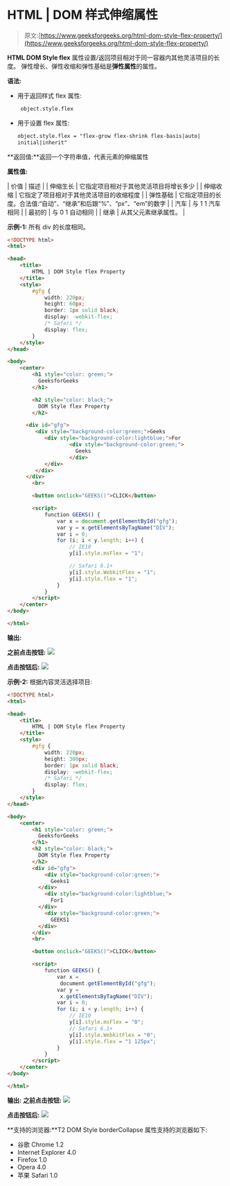 # HTML | DOM 样式伸缩属性

> 原文:[https://www.geeksforgeeks.org/html-dom-style-flex-property/](https://www.geeksforgeeks.org/html-dom-style-flex-property/)

**HTML DOM Style flex** 属性设置/返回项目相对于同一容器内其他灵活项目的长度。
弹性增长、弹性收缩和弹性基础是**弹性属性**的属性。

**语法:**

*   用于返回样式 flex 属性:

    ```html
     object.style.flex

    ```

*   用于设置 flex 属性:

    ```html
    object.style.flex = "flex-grow flex-shrink flex-basis|auto|
    initial|inherit"
    ```

**返回值:**返回一个字符串值，代表元素的伸缩属性

**属性值:**

| 价值 | 描述 |
| 伸缩生长 | 它指定项目相对于其他灵活项目将增长多少 |
| 伸缩收缩 | 它指定了项目相对于其他灵活项目的收缩程度 |
| 弹性基础 | 它指定项目的长度。合法值:“自动”、“继承”和后跟“%”、“px”、“em”的数字 |
| 汽车 | 与 1 1 汽车相同 |
| 最初的 | 与 0 1 自动相同 |
| 继承 | 从其父元素继承属性。 |

**示例-1:** 所有 div 的长度相同。

```html
<!DOCTYPE html>
<html>

<head>
    <title>
        HTML | DOM Style flex Property
    </title>
    <style>
        #gfg {
            width: 220px;
            height: 60px;
            border: 1px solid black;
            display: -webkit-flex;
            /* Safari */
            display: flex;
        }
    </style>
</head>

<body>
    <center>
        <h1 style="color: green;">
          GeeksforGeeks
        </h1>

        <h2 style="color: black;">
          DOM Style flex Property
        </h2>

      <div id="gfg">
         <div style="background-color:green;">Geeks
            <div style="background-color:lightblue;">For
                    <div style="background-color:green;">
                      Geeks
                    </div>
            </div>
         </div>
      </div>
        <br>

        <button onclick="GEEKS()">CLICK</button>

        <script>
            function GEEKS() {
                var x = document.getElementById("gfg");
                var y = x.getElementsByTagName("DIV");
                var i = 0;
                for (i; i < y.length; i++) {
                    // IE10
                    y[i].style.msFlex = "1"; 

                    // Safari 6.1+
                    y[i].style.WebkitFlex = "1"; 
                    y[i].style.flex = "1";
                }
            }
        </script>
    </center>
</body>

</html>
```

**输出:**

**之前点击按钮:**
![](img/cc2dbccc7f6549561f1dd74edc09d525.png)

**点击按钮后:**
![](img/651270eadc0abea18b34f0a4e292fac1.png)

**示例-2:** 根据内容灵活选择项目:

```html
<!DOCTYPE html>
<html>

<head>
    <title>
        HTML | DOM Style flex Property
    </title>
    <style>
        #gfg {
            width: 220px;
            height: 300px;
            border: 1px solid black;
            display: -webkit-flex;
            /* Safari */
            display: flex;
        }
    </style>
</head>

<body>
    <center>
        <h1 style="color: green;">
          GeeksforGeeks
        </h1>
        <h2 style="color: black;">
          DOM Style flex Property
        </h2>
        <div id="gfg">
            <div style="background-color:green;">
              Geeks1 
          </div>
            <div style="background-color:lightblue;">
              For1
          </div>
            <div style="background-color:green;">
              GEEKS1
          </div>
        </div>
        <br>

        <button onclick="GEEKS()">CLICK</button>

        <script>
            function GEEKS() {
                var x = 
                 document.getElementById("gfg");
                var y = 
                 x.getElementsByTagName("DIV");
                var i = 0;
                for (i; i < y.length; i++) {
                    // IE10
                    y[i].style.msFlex = "0"; 
                    // Safari 6.1+
                    y[i].style.WebkitFlex = "0"; 
                    y[i].style.flex = "1 125px";
                }
            }
        </script>
    </center>
</body>

</html>
```

**输出:**
**之前点击按钮:**
![](img/809276cbfedcb4bb9ef905792a3a2e7e.png)

**点击按钮后:**
![](img/21a186f22622f5cc117ef047fb2675e1.png)

**支持的浏览器:**T2 DOM Style borderCollapse 属性支持的浏览器如下:

*   谷歌 Chrome 1.2
*   Internet Explorer 4.0
*   Firefox 1.0
*   Opera 4.0
*   苹果 Safari 1.0